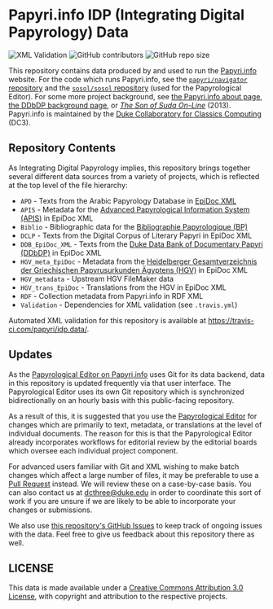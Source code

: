 # Papyri.info IDP (Integrating Digital Papyrology) Data

![XML Validation](https://github.com/papyri/idp.data/workflows/XML%20Validation/badge.svg?event=push) ![GitHub contributors](https://img.shields.io/github/contributors-anon/papyri/idp.data) ![GitHub repo size](https://img.shields.io/github/repo-size/papyri/idp.data)

This repository contains data produced by and used to run the [Papyri.info](http://papyri.info/) website. For the code which runs Papyri.info, see the [`papyri/navigator` repository](https://github.com/papyri/navigator) and the [`sosol/sosol` repository](https://github.com/sosol/sosol) (used for the Papyrological Editor). For some more project background, see [the Papyri.info about page](http://papyri.info/docs/about), [the DDbDP background page](http://papyri.info/docs/ddbdp), or [_The Son of Suda On-Line_](http://ryanfb.github.io/papers-BICS/sosol-bics-draft.pdf) (2013). Papyri.info is maintained by the [Duke Collaboratory for Classics Computing](http://dcthree.github.io/) (DC3).

## Repository Contents

As Integrating Digital Papyrology implies, this repository brings together several different data sources from a variety of projects, which is reflected at the top level of the file hierarchy:

* `APD` - Texts from the Arabic Papyrology Database in [EpiDoc XML](http://epidoc.sf.net/)
* `APIS` - Metadata for the [Advanced Papyrological Information System (APIS)](http://papyri.info/docs/apis) in EpiDoc XML
* `Biblio` - Bibliographic data for the [Bibliographie Papyrologique (BP)](http://www.ulb.ac.be/philo/cpeg/bp.htm)
* `DCLP` - Texts from the Digital Corpus of Literary Papyri in EpiDoc XML
* `DDB_EpiDoc_XML` - Texts from the [Duke Data Bank of Documentary Papyri (DDbDP)](http://papyri.info/docs/ddbdp) in EpiDoc XML
* `HGV_meta_EpiDoc` - Metadata from the [Heidelberger Gesamtverzeichnis der Griechischen Papyrusurkunden Ägyptens (HGV)](http://www.rzuser.uni-heidelberg.de/~gv0/) in EpiDoc XML
* `HGV_metadata` - Upstream HGV FileMaker data
* `HGV_trans_EpiDoc` - Translations from the HGV in EpiDoc XML
* `RDF` - Collection metadata from Papyri.info in RDF XML
* `Validation` - Dependencies for XML validation (see `.travis.yml`)

Automated XML validation for this repository is available at <https://travis-ci.com/papyri/idp.data/>.

## Updates

As the [Papyrological Editor on Papyri.info](http://papyri.info/editor/) uses Git for its data backend, data in this repository is updated frequently via that user interface. The Papyrological Editor uses its own Git repository which is synchronized bidirectionally on an hourly basis with this public-facing repository.

As a result of this, it is suggested that you use the [Papyrological Editor](http://papyri.info/editor/) for changes which are primarily to text, metadata, or translations at the level of individual documents. The reason for this is that the Papyrological Editor already incorporates workflows for editorial review by the editorial boards which oversee each individual project component.

For advanced users familiar with Git and XML wishing to make batch changes which affect a large number of files, it may be preferable to use a [Pull Request](https://github.com/papyri/idp.data/pulls) instead. We will review these on a case-by-case basis. You can also contact us at [dcthree@duke.edu](mailto:dcthree@duke.edu) in order to coordinate this sort of work if you are unsure if we are likely to be able to incorporate your changes or submissions.

We also use [this repository's GitHub Issues](https://github.com/papyri/idp.data/issues) to keep track of ongoing issues with the data. Feel free to give us feedback about this repository there as well.

## LICENSE

This data is made available under a [Creative Commons Attribution 3.0 License](http://creativecommons.org/licenses/by/3.0/), with copyright and attribution to the respective projects.
